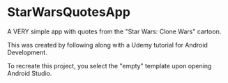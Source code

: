 # StarWarsQuotesApp
A VERY simple app with quotes from the "Star Wars: Clone Wars" cartoon.

This was created by following along with a Udemy tutorial for Android Development.

To recreate this project, you select the "empty" template upon opening Android Studio.
